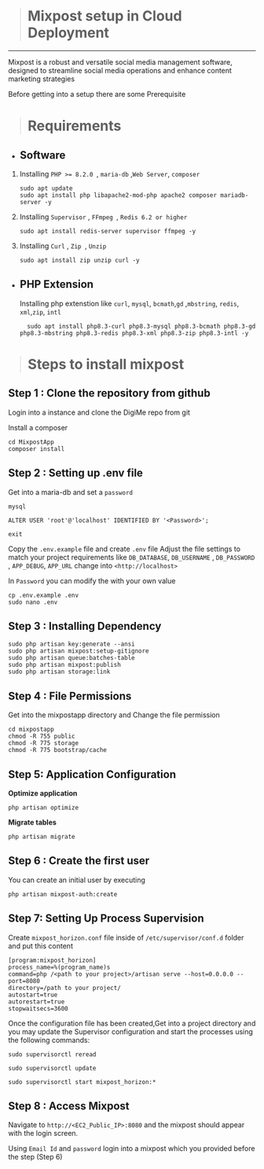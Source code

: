 ># Mixpost setup in Cloud Deployment
--- 
   Mixpost is a robust and versatile social media management software, designed to streamline social media operations and enhance content marketing strategies 

   Before getting into a setup there are some Prerequisite 

># **Requirements**

- ## **Software**

1. Installing `PHP >= 8.2.0 `, `maria-db` ,` Web Server `, `composer`
   ```
   sudo apt update 
   sudo apt install php libapache2-mod-php apache2 composer mariadb-server -y
   ```
2. Installing `Supervisor` , `FFmpeg `, `Redis 6.2 or higher`
   
   ```
   sudo apt install redis-server supervisor ffmpeg -y
   ```
3. Installing  `Curl` , `Zip `,  `Unzip`

   ```
   sudo apt install zip unzip curl -y
   ```
- ## **PHP Extension**

    Installing php extenstion like `curl`, `mysql`,   `bcmath`,`gd` ,`mbstring`, `redis`, `xml`,`zip`, `intl`

  ```
    sudo apt install php8.3-curl php8.3-mysql php8.3-bcmath php8.3-gd php8.3-mbstring php8.3-redis php8.3-xml php8.3-zip php8.3-intl -y
  ```

> # Steps to install mixpost

## Step 1 : **Clone the repository from github**

Login into a instance and clone the DigiMe repo from git 

Install a composer 

   ```
   cd MixpostApp
   composer install
   ```
## Step 2 : **Setting up .env file**
Get into a maria-db and set a  `password`

  ```
  mysql 

  ALTER USER 'root'@'localhost' IDENTIFIED BY '<Password>';

  exit
  ```
Copy the `.env.example` file and create `.env` file Adjust the  file settings to match your project requirements like `DB_DATABASE`, `DB_USERNAME` , `DB_PASSWORD` , `APP_DEBUG`, `APP_URL` change into `<http://localhost>`

In `Password`  you can modify the with your own value
  ```
  cp .env.example .env
  sudo nano .env 
  ```

## Step 3 : **Installing Dependency**

  ```
  sudo php artisan key:generate --ansi
  sudo php artisan mixpost:setup-gitignore
  sudo php artisan queue:batches-table
  sudo php artisan mixpost:publish
  sudo php artisan storage:link
  ```

## Step 4 : **File Permissions**

Get into the mixpostapp directory and Change the file permission

  ```
  cd mixpostapp
  chmod -R 755 public
  chmod -R 775 storage
  chmod -R 775 bootstrap/cache
  ```

## Step 5:  **Application Configuration**

**Optimize application**

  ```
  php artisan optimize
  ```

**Migrate tables**

  ```
  php artisan migrate
  ```

## Step 6 : **Create the first user**

You can create an initial user by executing

  ```
  php artisan mixpost-auth:create
  ```

## Step 7: **Setting Up Process Supervision**
Create `mixpost_horizon.conf` file inside of `/etc/supervisor/conf.d` folder and put this content
  ```
  [program:mixpost_horizon]
  process_name=%(program_name)s
  command=php /<path to your project>/artisan serve --host=0.0.0.0 --port=8080
  directory=/path to your project/
  autostart=true
  autorestart=true
  stopwaitsecs=3600
  ```
Once the configuration file has been created,Get into a project directory and  you may update the Supervisor configuration and start the processes using the following commands:
  ```
  sudo supervisorctl reread
 
  sudo supervisorctl update
 
  sudo supervisorctl start mixpost_horizon:*
  ```

## Step 8 : **Access Mixpost**

Navigate to `http://<EC2_Public_IP>:8080`  and the mixpost should appear with the login screen.

Using `Email Id` and `password` login into a mixpost which you provided before the step (Step 6)
